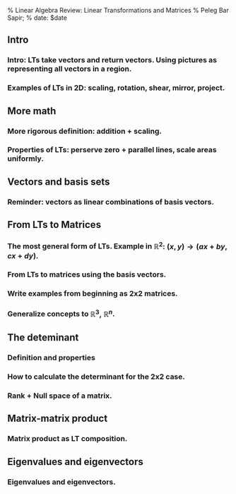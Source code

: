 % Linear Algebra Review: Linear Transformations and Matrices
% Peleg Bar Sapir;
% date: $date


## Intro
### Intro: LTs take vectors and return vectors. Using pictures as representing all vectors in a region.
### Examples of LTs in 2D: scaling, rotation, shear, mirror, project.

## More math
### More rigorous definition: addition + scaling.
### Properties of LTs: perserve zero + parallel lines, scale areas uniformly.

## Vectors and basis sets
### Reminder: vectors as linear combinations of basis vectors.

## From LTs to Matrices
### The most general form of LTs. Example in $\mathbb{R}^{2}:\ \left(x,y\right) \to \left(ax+by, cx+dy\right)$.
### From LTs to matrices using the basis vectors.
### Write examples from beginning as 2x2 matrices.
### Generalize concepts to $\mathbb{R}^{3},\ \mathbb{R}^{n}$.

## The deteminant
### Definition and properties
### How to calculate the determinant for the 2x2 case.
### Rank + Null space of a matrix.

## Matrix-matrix product
### Matrix product as LT composition.

## Eigenvalues and eigenvectors
### Eigenvalues and eigenvectors.
